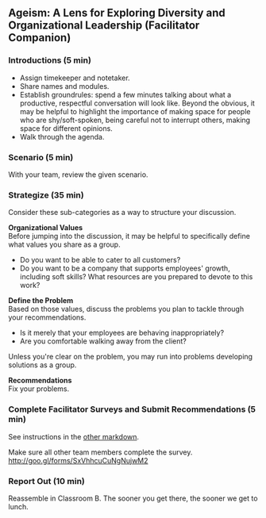 ## Ageism: A Lens for Exploring Diversity and Organizational Leadership (Facilitator Companion)

### Introductions (5 min)
* Assign timekeeper and notetaker.
* Share names and modules. 
* Establish groundrules: spend a few minutes talking about what a productive, respectful conversation will look like. Beyond the obvious, it may be helpful to highlight the importance of making space for people who are shy/soft-spoken, being careful not to interrupt others, making space for different opinions. 
* Walk through the agenda. 

### Scenario (5 min)
With your team, review the given scenario.  

### Strategize (35 min)
Consider these sub-categories as a way to structure your discussion. 

**Organizational Values**  
Before jumping into the discussion, it may be helpful to specifically define what values you share as a group.  
* Do you want to be able to cater to all customers?
* Do you want to be a company that supports employees' growth, including soft skills? What resources are you prepared to devote to this work?

**Define the Problem**  
Based on those values, discuss the problems you plan to tackle through your recommendations.  
* Is it merely that your employees are behaving inappropriately? 
* Are you comfortable walking away from the client?   

Unless you're clear on the problem, you may run into problems developing solutions as a group. 

**Recommendations**  
Fix your problems. 


### Complete Facilitator Surveys and Submit Recommendations (5 min)
See instructions in the [other markdown](https://github.com/turingschool/gear-up/blob/master/ageism_in_tech_org.markdown). 

Make sure all other team members complete the survey.  
http://goo.gl/forms/SxVhhcuCuNgNujwM2

### Report Out (10 min)
Reassemble in Classroom B. The sooner you get there, the sooner we get to lunch. 

